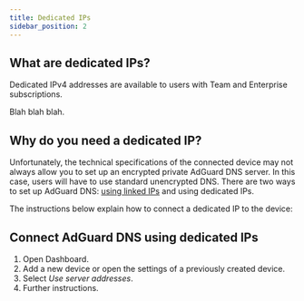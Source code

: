 ```yaml
---
title: Dedicated IPs
sidebar_position: 2
---
```


## What are dedicated IPs?

Dedicated IPv4 addresses are available to users with Team and Enterprise subscriptions.

Blah blah blah.

## Why do you need a dedicated IP?

Unfortunately, the technical specifications of the connected device may not always allow you to set up an encrypted private AdGuard DNS server. In this case, users will have to use standard unencrypted DNS. There are two ways to set up AdGuard DNS: [using linked IPs](/linked-ip.md) and using dedicated IPs.

The instructions below explain how to connect a dedicated IP to the device:

## Connect AdGuard DNS using dedicated IPs

1. Open Dashboard.
1. Add a new device or open the settings of a previously created device.
1. Select *Use server addresses*.
1. Further instructions.
